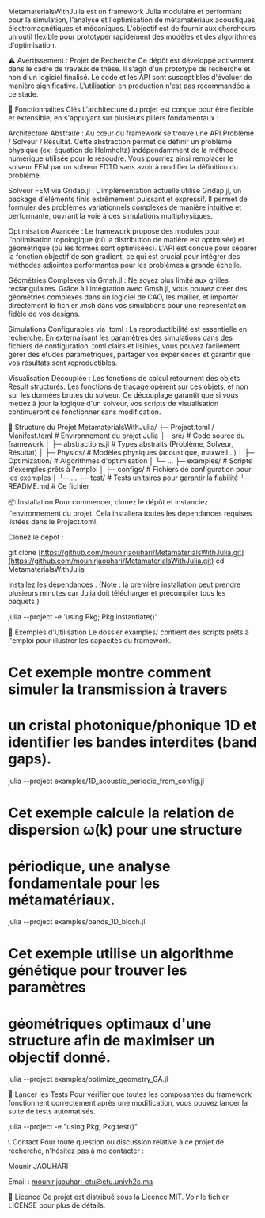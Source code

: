 MetamaterialsWithJulia est un framework Julia modulaire et performant pour la simulation, l'analyse et l'optimisation de métamatériaux acoustiques, électromagnétiques et mécaniques. L'objectif est de fournir aux chercheurs un outil flexible pour prototyper rapidement des modèles et des algorithmes d'optimisation.

⚠️ Avertissement : Projet de Recherche
Ce dépôt est développé activement dans le cadre de travaux de thèse. Il s'agit d'un prototype de recherche et non d'un logiciel finalisé. Le code et les API sont susceptibles d'évoluer de manière significative. L'utilisation en production n'est pas recommandée à ce stade.

🚀 Fonctionnalités Clés
L'architecture du projet est conçue pour être flexible et extensible, en s'appuyant sur plusieurs piliers fondamentaux :

Architecture Abstraite : Au cœur du framework se trouve une API Problème / Solveur / Résultat. Cette abstraction permet de définir un problème physique (ex: équation de Helmholtz) indépendamment de la méthode numérique utilisée pour le résoudre. Vous pourriez ainsi remplacer le solveur FEM par un solveur FDTD sans avoir à modifier la définition du problème.

Solveur FEM via Gridap.jl : L'implémentation actuelle utilise Gridap.jl, un package d'éléments finis extrêmement puissant et expressif. Il permet de formuler des problèmes variationnels complexes de manière intuitive et performante, ouvrant la voie à des simulations multiphysiques.

Optimisation Avancée : Le framework propose des modules pour l'optimisation topologique (où la distribution de matière est optimisée) et géométrique (où les formes sont optimisées). L'API est conçue pour séparer la fonction objectif de son gradient, ce qui est crucial pour intégrer des méthodes adjointes performantes pour les problèmes à grande échelle.

Géométries Complexes via Gmsh.jl : Ne soyez plus limité aux grilles rectangulaires. Grâce à l'intégration avec Gmsh.jl, vous pouvez créer des géométries complexes dans un logiciel de CAO, les mailler, et importer directement le fichier .msh dans vos simulations pour une représentation fidèle de vos designs.

Simulations Configurables via .toml : La reproductibilité est essentielle en recherche. En externalisant les paramètres des simulations dans des fichiers de configuration .toml clairs et lisibles, vous pouvez facilement gérer des études paramétriques, partager vos expériences et garantir que vos résultats sont reproductibles.

Visualisation Découplée : Les fonctions de calcul retournent des objets Result structurés. Les fonctions de traçage opèrent sur ces objets, et non sur les données brutes du solveur. Ce découplage garantit que si vous mettez à jour la logique d'un solveur, vos scripts de visualisation continueront de fonctionner sans modification.

📂 Structure du Projet
MetamaterialsWithJulia/
├─ Project.toml / Manifest.toml  # Environnement du projet Julia
├─ src/                          # Code source du framework
│  ├─ abstractions.jl            # Types abstraits (Problème, Solveur, Résultat)
│  ├─ Physics/                   # Modèles physiques (acoustique, maxwell...)
│  ├─ Optimization/              # Algorithmes d'optimisation
│  └─ ...
├─ examples/                     # Scripts d'exemples prêts à l'emploi
│  ├─ configs/                   # Fichiers de configuration pour les exemples
│  └─ ...
├─ test/                         # Tests unitaires pour garantir la fiabilité
└─ README.md                     # Ce fichier

📦 Installation
Pour commencer, clonez le dépôt et instanciez l'environnement du projet. Cela installera toutes les dépendances requises listées dans le Project.toml.

Clonez le dépôt :

git clone [https://github.com/mounirjaouhari/MetamaterialsWithJulia.git](https://github.com/mounirjaouhari/MetamaterialsWithJulia.git)
cd MetamaterialsWithJulia

Installez les dépendances :
(Note : la première installation peut prendre plusieurs minutes car Julia doit télécharger et précompiler tous les paquets.)

julia --project -e 'using Pkg; Pkg.instantiate()'

📖 Exemples d'Utilisation
Le dossier examples/ contient des scripts prêts à l'emploi pour illustrer les capacités du framework.

# Cet exemple montre comment simuler la transmission à travers
# un cristal photonique/phonique 1D et identifier les bandes interdites (band gaps).
julia --project examples/1D_acoustic_periodic_from_config.jl

# Cet exemple calcule la relation de dispersion ω(k) pour une structure
# périodique, une analyse fondamentale pour les métamatériaux.
julia --project examples/bands_1D_bloch.jl

# Cet exemple utilise un algorithme génétique pour trouver les paramètres
# géométriques optimaux d'une structure afin de maximiser un objectif donné.
julia --project examples/optimize_geometry_GA.jl

🧪 Lancer les Tests
Pour vérifier que toutes les composantes du framework fonctionnent correctement après une modification, vous pouvez lancer la suite de tests automatisés.

julia --project -e "using Pkg; Pkg.test()"

📞 Contact
Pour toute question ou discussion relative à ce projet de recherche, n'hésitez pas à me contacter :

Mounir JAOUHARI

Email : mounir.jaouhari-etu@etu.univh2c.ma

📜 Licence
Ce projet est distribué sous la Licence MIT. Voir le fichier LICENSE pour plus de détails.
